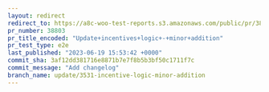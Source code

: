 ```yaml
---
layout: redirect
redirect_to: https://a8c-woo-test-reports.s3.amazonaws.com/public/pr/38803/e2e/index.html
pr_number: 38803
pr_title_encoded: "Update+incentives+logic+-+minor+addition"
pr_test_type: e2e
last_published: "2023-06-19 15:53:42 +0000"
commit_sha: 3af12dd381716e8871b7e7f8b5b3bf50c1711f7c
commit_message: "Add changelog"
branch_name: update/3531-incentive-logic-minor-addition
---
```

